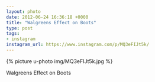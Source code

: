 ```yaml
---
layout: photo
date: 2012-06-24 16:36:18 +0000
title: "Walgreens Effect on Boots"
type: post
tags:
- instagram
instagram_url: https://www.instagram.com/p/MQ3eFIJt5k/
---
```


{% picture u-photo img/MQ3eFIJt5k.jpg %}

Walgreens Effect on Boots
